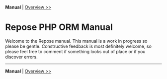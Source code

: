 **Manual** | [Overview >>](ManualOverview.md)
# Repose PHP ORM Manual #

Welcome to the Repose manual. This manual is a work in progress so please be gentle. Constructive feedback is most definitely welcome, so please feel free to comment if something looks out of place or if you discover errors.


---

**Manual** | [Overview >>](ManualOverview.md)